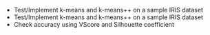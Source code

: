 - Test/Implement k-means and k-means++ on a sample IRIS dataset
- Test/Implement k-means and k-means++ on a sample IRIS dataset
- Check accuracy using VScore and Silhouette coefficient
